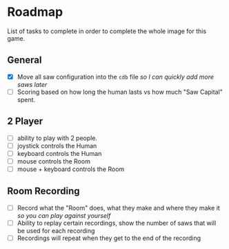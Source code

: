 # Roadmap

List of tasks to complete in order to complete the whole image for this game.

## General

- [x] Move all saw configuration into the `cdb` file _so I can quickly add more saws later_
- [ ] Scoring based on how long the human lasts vs how much "Saw Capital" spent.

## 2 Player

- [ ] ability to play with 2 people.
- [ ] joystick controls the Human
- [ ] keyboard controls the Human
- [ ] mouse controls the Room
- [ ] mouse + keyboard controls the Room

## Room Recording

- [ ] Record what the "Room" does, what they make and where they make it _so you can play against yourself_
- [ ] Ability to replay certain recordings, show the number of saws that will be used for each recording
- [ ] Recordings will repeat when they get to the end of the recording